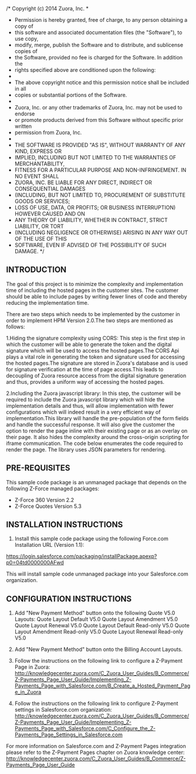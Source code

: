 /*    Copyright (c) 2014 Zuora, Inc.
 *
 *   Permission is hereby granted, free of charge, to any person obtaining a copy of 
 *   this software and associated documentation files (the "Software"), to use copy, 
 *   modify, merge, publish the Software and to distribute, and sublicense copies of 
 *   the Software, provided no fee is charged for the Software.  In addition the
 *   rights specified above are conditioned upon the following:
 *
 *   The above copyright notice and this permission notice shall be included in all
 *   copies or substantial portions of the Software.
 *
 *   Zuora, Inc. or any other trademarks of Zuora, Inc.  may not be used to endorse
 *   or promote products derived from this Software without specific prior written
 *   permission from Zuora, Inc.
 *
 *   THE SOFTWARE IS PROVIDED "AS IS", WITHOUT WARRANTY OF ANY KIND, EXPRESS OR
 *   IMPLIED, INCLUDING BUT NOT LIMITED TO THE WARRANTIES OF MERCHANTABILITY,
 *   FITNESS FOR A PARTICULAR PURPOSE AND NON-INFRINGEMENT. IN NO EVENT SHALL
 *   ZUORA, INC. BE LIABLE FOR ANY DIRECT, INDIRECT OR CONSEQUENTIAL DAMAGES
 *   (INCLUDING, BUT NOT LIMITED TO, PROCUREMENT OF SUBSTITUTE GOODS OR SERVICES;
 *   LOSS OF USE, DATA, OR PROFITS; OR BUSINESS INTERRUPTION) HOWEVER CAUSED AND ON
 *   ANY THEORY OF LIABILITY, WHETHER IN CONTRACT, STRICT LIABILITY, OR TORT
 *   (INCLUDING NEGLIGENCE OR OTHERWISE) ARISING IN ANY WAY OUT OF THE USE OF THIS
 *   SOFTWARE, EVEN IF ADVISED OF THE POSSIBILITY OF SUCH DAMAGE.
 */

INTRODUCTION
------------

The goal of this project is to minimize the complexity and implementation time of including the hosted pages in the customer sites. The customer should be able to include pages by writing fewer lines of code and thereby reducing the implementation time. 

There are two steps which needs to be implemented by the customer in order to implement HPM Version 2.0.The two steps are mentioned as follows:


1.Hiding the signature complexity using CORS:
This step is the first step in which the customer will be able to generate the token and the digital signature which will be used to access the hosted pages.The CORS Api plays a vital role in generating the token and signature used for accessing the hosted pages.The signature are stored in Zuora's database and is used for signature verification at the time of page access.This leads to decoupling of Zuora resource access from the digital signature generation and thus, provides a uniform way of accessing the hosted pages.


2.Including the Zuora javascript library:
In this step, the customer will be required to include the Zuora javascript library which will hide the implementation details and thus, will allow implementation with fewer configurations which will indeed result in a very efficient way of implementation.This library will handle the pre-population of the form fields and handle the successful response. It will also give the customer the option to render the page inline with their existing page or as an overlay on their page. It also hides the complexity around the cross-origin scripting for iframe communication. The code below enumerates the code required to render the page. The library uses JSON parameters for rendering.




PRE-REQUISITES
-------------

This sample code package is an unmanaged package that depends on the following Z-Force managed packages: 
- Z-Force 360 Version 2.2
- Z-Force Quotes Version 5.3

INSTALLATION INSTRUCTIONS
-------------------------

1. Install this sample code package using the following Force.com Installation URL (Version 1.1): 

https://login.salesforce.com/packaging/installPackage.apexp?p0=04td0000000AFwd

This will install sample code unmanaged package into your Salesforce.com organization.

CONFIGURATION INSTRUCTIONS 
--------------------------

1. Add "New Payment Method" button onto the following Quote V5.0 Layouts: 
Quote Layout Default V5.0
Quote Layout Amendment V5.0
Quote Layout Renewal V5.0
Quote Layout Default Read-only V5.0
Quote Layout Amendment Read-only V5.0
Quote Layout Renewal Read-only V5.0

2. Add "New Payment Method" button onto the Billing Account Layouts.

3. Follow the instructions on the following link to configure a Z-Payment Page in Zuora: 
http://knowledgecenter.zuora.com/C_Zuora_User_Guides/B_Commerce/Z-Payments_Page_User_Guide/Implementing_Z-Payments_Page_with_Salesforce.com/B_Create_a_Hosted_Payment_Page_in_Zuora

4. Follow the instructions on the following link to configure Z-Payment settings in Salesforce.com organization: 
http://knowledgecenter.zuora.com/C_Zuora_User_Guides/B_Commerce/Z-Payments_Page_User_Guide/Implementing_Z-Payments_Page_with_Salesforce.com/C_Configure_the_Z-Payments_Page_Settings_in_Salesforce.com

For more information on Salesforce.com and Z-Payment Pages integration please refer to the Z-Payment Pages chapter on Zuora knowledge center: 
http://knowledgecenter.zuora.com/C_Zuora_User_Guides/B_Commerce/Z-Payments_Page_User_Guide
 

